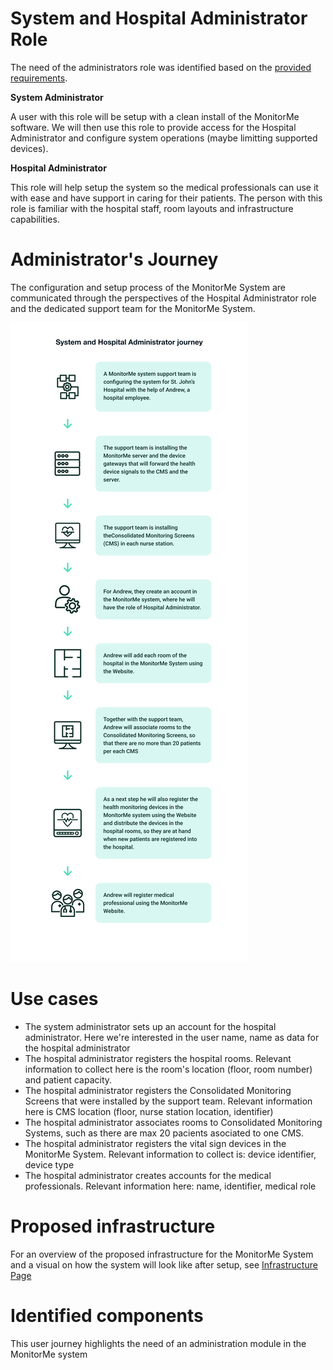 # System and Hospital Administrator Role 

The need of the administrators role was identified based on the [provided requirements](https://github.com/ArchitectsEvolutionZone/MonitorMe/blob/main/1.Requirements/ClientInitialRequirements.md).

__System Administrator__ 

A user with this role will be setup with a clean install of the MonitorMe software. We will then use this role to provide access for the Hospital Administrator and configure system operations (maybe limitting supported devices). 

__Hospital Administrator__

This role will help setup the system so the medical professionals can use it with ease and have support in caring for their patients. The person with this role is familiar with the hospital staff, room layouts and infrastructure capabilities.

# Administrator's Journey 
The configuration and setup process of the MonitorMe System are communicated through the perspectives of the Hospital Administrator role and the dedicated support team for the MonitorMe System.

![Admin journey](https://github.com/ArchitectsEvolutionZone/MonitorMe/blob/main/resources/UserJourneys/adminJourney.png)

# Use cases 
- The system administrator sets up an account for the hospital administrator. Here we're interested in the user name, name as data for the hospital administrator
- The hospital administrator registers the hospital rooms. Relevant information to collect here is the room's location (floor, room number) and patient capacity.
- The hospital administrator registers the Consolidated Monitoring Screens that were installed by the support team. Relevant information here is CMS location (floor, nurse station location, identifier) 
- The hospital administrator associates rooms to Consolidated Monitoring Systems, such as there are max 20 pacients asociated to one CMS.
- The hospital administrator registers the vital sign devices in the MonitorMe System. Relevant information to collect is: device identifier, device type
- The hospital administrator creates accounts for the medical professionals. Relevant information here: name, identifier, medical role

# Proposed infrastructure 
For an overview of the  proposed infrastructure for the MonitorMe System and a visual on how the system will look like after setup, see [Infrastructure Page](https://github.com/ArchitectsEvolutionZone/MonitorMe/blob/main/2.ArchitectureVisualization/Infrastructure.md) 

# Identified components 
This user journey highlights the need of an administration module in the MonitorMe system
